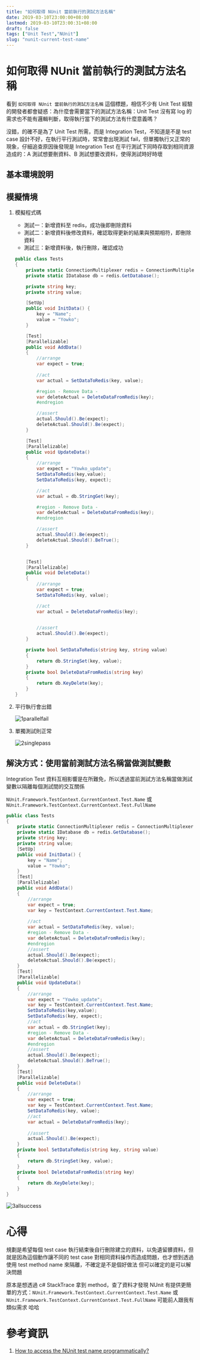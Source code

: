 ```yaml
---
title: "如何取得 NUnit 當前執行的測試方法名稱"
date: 2019-03-10T23:00:00+08:00
lastmod: 2019-03-10T23:00:31+08:00
draft: false
tags: ["Unit Test","NUnit"]
slug: "nunit-current-test-name"
---
```

# 如何取得 NUnit 當前執行的測試方法名稱
看到 `如何取得 NUnit 當前執行的測試方法名稱` 這個標題，相信不少有 Unit Test 經驗的開發者都會疑惑：為什麼會需要當下的測試方法名稱：Unit Test 沒有寫 log 的需求也不能有邏輯判斷，取得執行當下的測試方法有什麼意義嗎？

沒錯，的確不是為了 Unit Test 所需，而是 Integration Test，不知道是不是 test case 設計不好，在執行平行測試時，常常會出現測試 fail，但單獨執行又正常的現象，仔細追查原因後發現是 Integration Test 在平行測試下同時存取到相同資源造成的：A 測試想要刪資料、B 測試想要改資料，使得測試時好時壞

## 基本環境說明

## 模擬情境
1. 模擬程式碼

    - 測試一：新增資料至 redis，成功後即刪除資料
    - 測試二：新增資料後修改資料，確認取得更新的結果與預期相符，即刪除資料
    - 測試三：新增資料後，執行刪除，確認成功

    ```cs
    public class Tests
    {
        private static ConnectionMultiplexer redis = ConnectionMultiplexer.Connect("localhost");
        private static IDatabase db = redis.GetDatabase();

        private string key;
        private string value;

        [SetUp]
        public void InitData() {
            key = "Name";
            value = "Yowko";
        }

        [Test]
        [Parallelizable]
        public void AddData()
        {
            //arrange
            var expect = true;
            
            //act
            var actual = SetDataToRedis(key, value);

            #region - Remove Data -
            var deleteActual = DeleteDataFromRedis(key);
            #endregion

            //assert
            actual.Should().Be(expect);
            deleteActual.Should().Be(expect);
        }

        [Test]
        [Parallelizable]
        public void UpdateData()
        {
            //arrange
            var expect = "Yowko_update";
            SetDataToRedis(key,value);
            SetDataToRedis(key, expect);

            //act
            var actual = db.StringGet(key);

            #region - Remove Data -
            var deleteActual = DeleteDataFromRedis(key);
            #endregion

            //assert
            actual.Should().Be(expect);
            deleteActual.Should().BeTrue();
        }


        [Test]
        [Parallelizable]
        public void DeleteData()
        {
            //arrange
            var expect = true;
            SetDataToRedis(key, value);

            //act
            var actual = DeleteDataFromRedis(key);

            
            //assert
            actual.Should().Be(expect);
        }

        private bool SetDataToRedis(string key, string value)
        {
            return db.StringSet(key, value);
        }
        private bool DeleteDataFromRedis(string key)
        {
            return db.KeyDelete(key);
        }
    }
    ```
2. 平行執行會出錯

    ![1parallelfail](https://user-images.githubusercontent.com/3851540/54087643-c79f4900-438f-11e9-8e44-ea29a918415d.png)

3. 單獨測試則正常

    ![2singlepass](https://user-images.githubusercontent.com/3851540/54087644-c79f4900-438f-11e9-974c-91783f8fa12d.png)

## 解決方式：使用當前測試方法名稱當做測試變數
Integration Test 資料互相影響是在所難免，所以透過當前測試方法名稱當做測試變數以隔離每個測試間的交互關係

`NUnit.Framework.TestContext.CurrentContext.Test.Name` 或 `NUnit.Framework.TestContext.CurrentContext.Test.FullName`


```cs
public class Tests
{
    private static ConnectionMultiplexer redis = ConnectionMultiplexer.Connect("localhost");
    private static IDatabase db = redis.GetDatabase();
    private string key;
    private string value;
    [SetUp]
    public void InitData() {
        key = "Name";
        value = "Yowko";
    }
    [Test]
    [Parallelizable]
    public void AddData()
    {
        //arrange
        var expect = true;
        var key = TestContext.CurrentContext.Test.Name;
        
        //act
        var actual = SetDataToRedis(key, value);
        #region - Remove Data -
        var deleteActual = DeleteDataFromRedis(key);
        #endregion
        //assert
        actual.Should().Be(expect);
        deleteActual.Should().Be(expect);
    }
    [Test]
    [Parallelizable]
    public void UpdateData()
    {
        //arrange
        var expect = "Yowko_update";
        var key = TestContext.CurrentContext.Test.Name;
        SetDataToRedis(key,value);
        SetDataToRedis(key, expect);
        //act
        var actual = db.StringGet(key);
        #region - Remove Data -
        var deleteActual = DeleteDataFromRedis(key);
        #endregion
        //assert
        actual.Should().Be(expect);
        deleteActual.Should().BeTrue();
    }
    [Test]
    [Parallelizable]
    public void DeleteData()
    {
        //arrange
        var expect = true;
        var key = TestContext.CurrentContext.Test.Name;
        SetDataToRedis(key, value);
        //act
        var actual = DeleteDataFromRedis(key);
        
        //assert
        actual.Should().Be(expect);
    }
    private bool SetDataToRedis(string key, string value)
    {
        return db.StringSet(key, value);
    }
    private bool DeleteDataFromRedis(string key)
    {
        return db.KeyDelete(key);
    }
}
```

![3allsuccess](https://user-images.githubusercontent.com/3851540/54087645-c79f4900-438f-11e9-833b-b2f41426690f.png)

# 心得
規劃是希望每個 test case 執行結束後自行刪除建立的資料，以免遺留髒資料，但就是因為這個動作讓不同的 test case 對相同資料操作而造成問題，也才想到透過使用 test method name 來隔離，不確定是不是個好做法  但可以確定的是可以解決問題

原本是想透過 c# StackTrace 拿到 method，查了資料才發現 NUnit 有提供更簡單的方式：`NUnit.Framework.TestContext.CurrentContext.Test.Name` 或 `NUnit.Framework.TestContext.CurrentContext.Test.FullName`  可能前人跟我有類似需求  哈哈

# 參考資訊
1. [How to access the NUnit test name programmatically?](https://stackoverflow.com/a/14340993)